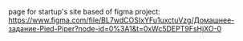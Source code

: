 page for startup's site based of figma project: 
https://www.figma.com/file/BL7wdCOSIxYFu1uxctuVzg/Домашнее-задание-Pied-Piper?node-id=0%3A1&t=0xWc5DEPT9FsHjXO-0